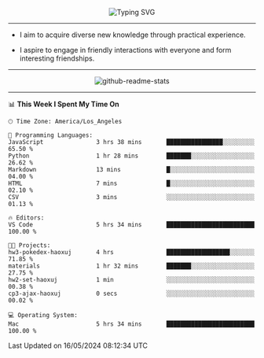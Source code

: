 <p align="center">
  <img src="https://readme-typing-svg.demolab.com?font=Fira+Code&weight=500&size=32&duration=2500&pause=1600&center=true&vCenter=true&random=false&width=1024&height=64&lines=Hi+there+%F0%9F%91%8B;I'm+delighted+you+could+make+it+here+%F0%9F%8E%89;I'm+Harry%2C+a+college+student+still+finding+my+way" alt="Typing SVG" />
</p>


---


- I aim to acquire diverse new knowledge through practical experience.

- I aspire to engage in friendly interactions with everyone and form interesting friendships.


---


<p align="center">
  <img src="https://github-readme-stats.vercel.app/api?username=Harry-Jing&show_icons=true" alt="github-readme-stats"/>
</p>


---

<!--START_SECTION:waka-->
📊 **This Week I Spent My Time On** 

```text
🕑︎ Time Zone: America/Los_Angeles

💬 Programming Languages: 
JavaScript               3 hrs 38 mins       ████████████████░░░░░░░░░   65.50 % 
Python                   1 hr 28 mins        ███████░░░░░░░░░░░░░░░░░░   26.62 % 
Markdown                 13 mins             █░░░░░░░░░░░░░░░░░░░░░░░░   04.00 % 
HTML                     7 mins              █░░░░░░░░░░░░░░░░░░░░░░░░   02.10 % 
CSV                      3 mins              ░░░░░░░░░░░░░░░░░░░░░░░░░   01.13 % 

🔥 Editors: 
VS Code                  5 hrs 34 mins       █████████████████████████   100.00 % 

🐱‍💻 Projects: 
hw3-pokedex-haoxuj       4 hrs               ██████████████████░░░░░░░   71.85 % 
materials                1 hr 32 mins        ███████░░░░░░░░░░░░░░░░░░   27.75 % 
hw2-set-haoxuj           1 min               ░░░░░░░░░░░░░░░░░░░░░░░░░   00.38 % 
cp3-ajax-haoxuj          0 secs              ░░░░░░░░░░░░░░░░░░░░░░░░░   00.02 % 

💻 Operating System: 
Mac                      5 hrs 34 mins       █████████████████████████   100.00 % 
```


 Last Updated on 16/05/2024 08:12:34 UTC
<!--END_SECTION:waka-->
